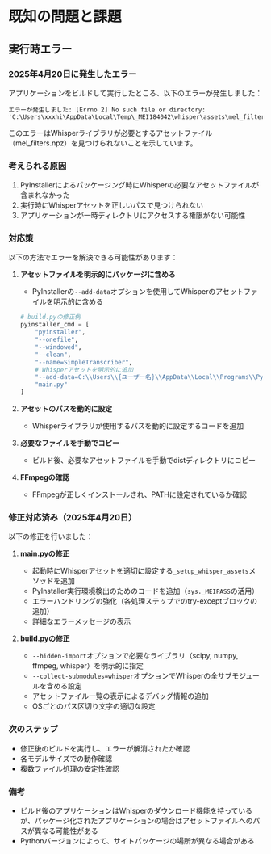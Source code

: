 # 既知の問題と課題

## 実行時エラー

### 2025年4月20日に発生したエラー
アプリケーションをビルドして実行したところ、以下のエラーが発生しました：

```
エラーが発生しました: [Errno 2] No such file or directory: 'C:\Users\xxxhi\AppData\Local\Temp\_MEI184042\whisper\assets\mel_filters.npz'
```

このエラーはWhisperライブラリが必要とするアセットファイル（mel_filters.npz）を見つけられないことを示しています。

### 考えられる原因
1. PyInstallerによるパッケージング時にWhisperの必要なアセットファイルが含まれなかった
2. 実行時にWhisperアセットを正しいパスで見つけられない
3. アプリケーションが一時ディレクトリにアクセスする権限がない可能性

### 対応策
以下の方法でエラーを解決できる可能性があります：

1. **アセットファイルを明示的にパッケージに含める**
   - PyInstallerの`--add-data`オプションを使用してWhisperのアセットファイルを明示的に含める
   ```python
   # build.pyの修正例
   pyinstaller_cmd = [
       "pyinstaller",
       "--onefile",
       "--windowed",
       "--clean",
       "--name=SimpleTranscriber",
       # Whisperアセットを明示的に追加
       "--add-data=C:\\Users\\{ユーザー名}\\AppData\\Local\\Programs\\Python\\Python{バージョン}\\Lib\\site-packages\\whisper\\assets;whisper\\assets",
       "main.py"
   ]
   ```

2. **アセットのパスを動的に設定**
   - Whisperライブラリが使用するパスを動的に設定するコードを追加

3. **必要なファイルを手動でコピー**
   - ビルド後、必要なアセットファイルを手動でdistディレクトリにコピー

4. **FFmpegの確認**
   - FFmpegが正しくインストールされ、PATHに設定されているか確認

### 修正対応済み（2025年4月20日）
以下の修正を行いました：

1. **main.pyの修正**
   - 起動時にWhisperアセットを適切に設定する`_setup_whisper_assets`メソッドを追加
   - PyInstaller実行環境検出のためのコードを追加（`sys._MEIPASS`の活用）
   - エラーハンドリングの強化（各処理ステップでのtry-exceptブロックの追加）
   - 詳細なエラーメッセージの表示

2. **build.pyの修正**
   - `--hidden-import`オプションで必要なライブラリ（scipy, numpy, ffmpeg, whisper）を明示的に指定
   - `--collect-submodules=whisper`オプションでWhisperの全サブモジュールを含める設定
   - アセットファイル一覧の表示によるデバッグ情報の追加
   - OSごとのパス区切り文字の適切な設定

### 次のステップ
- 修正後のビルドを実行し、エラーが解消されたか確認
- 各モデルサイズでの動作確認
- 複数ファイル処理の安定性確認

### 備考
- ビルド後のアプリケーションはWhisperのダウンロード機能を持っているが、パッケージ化されたアプリケーションの場合はアセットファイルへのパスが異なる可能性がある
- Pythonバージョンによって、サイトパッケージの場所が異なる場合がある
